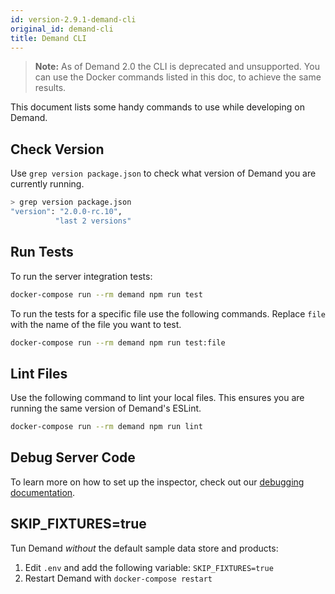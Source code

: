 ```yaml
---
id: version-2.9.1-demand-cli
original_id: demand-cli
title: Demand CLI
---
```


> **Note:** As of Demand 2.0 the CLI is deprecated and unsupported. You can use the Docker commands listed in this doc, to achieve the same results.

This document lists some handy commands to use while developing on Demand.

## Check Version

Use `grep version package.json` to check what version of Demand you are currently running.

```sh
> grep version package.json
"version": "2.0.0-rc.10",
          "last 2 versions"
```

## Run Tests

To run the server integration tests:

```sh
docker-compose run --rm demand npm run test
```

To run the tests for a specific file use the following commands. Replace `file` with the name of the file you want to test.

```sh
docker-compose run --rm demand npm run test:file
```

## Lint Files

Use the following command to lint your local files. This ensures you are running the same version of Demand's ESLint.

```sh
docker-compose run --rm demand npm run lint
```

## Debug Server Code

To learn more on how to set up the inspector, check out our [debugging documentation](testing-debugging-server-code.md).

## SKIP_FIXTURES=true

Tun Demand _without_ the default sample data store and products:
1. Edit `.env` and add the following variable: `SKIP_FIXTURES=true`
2. Restart Demand with `docker-compose restart`
